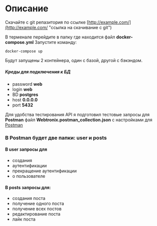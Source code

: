 # Описание

Скачайте с git репазитория по ссылке [http://example.com/](http://example.com/ "ссылка на скачивание с git")

В терменале перейдите в папку где находится файл **docker-compose.yml**
Запустите команду: 

    docker-compose up
Будут запущены 2 контейнера, один с базой, другой с бэкэндом.
##### Креды для подключения к БД
* password **web**
* login **web**
* BD **postgres**
* host **0.0.0.0**
* port **5432**

Для удобства тестирования API  я подготовил тестовые запросы для **Postman**
файл **Webtronix.postman_collection.json** с настройками для [Postman](https://www.postman.com/downloads/) 

### В Postman будет две папки: user и posts
#### В user запросы для 
* создания
* аутентификации
* прекращение аутентификации
* о пользователе

#### В posts запросы для:
* создания поста
* получение одного поста
* получение всех постов
* редактирование поста
* лайк поста
